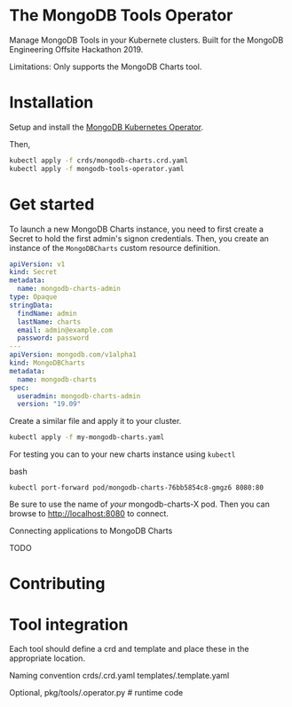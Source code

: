 The MongoDB Tools Operator
===

Manage MongoDB Tools in your Kubernete clusters.
Built for the MongoDB Engineering Offsite Hackathon 2019.

Limitations: Only supports the MongoDB Charts tool.

# Installation

Setup and install the [MongoDB Kubernetes Operator](https://github.com/mongodb/mongodb-enterprise-kubernetes).

Then,

```bash
kubectl apply -f crds/mongodb-charts.crd.yaml
kubectl apply -f mongodb-tools-operator.yaml
```

# Get started

To launch a new MongoDB Charts instance, you need to first
create a Secret to hold the first admin's signon credentials.
Then, you create an instance of the `MongoDBCharts` custom
resource definition.

```yaml
apiVersion: v1
kind: Secret
metadata:
  name: mongodb-charts-admin
type: Opaque
stringData:
  findName: admin
  lastName: charts
  email: admin@example.com
  password: password
---
apiVersion: mongodb.com/v1alpha1
kind: MongoDBCharts
metadata:
  name: mongodb-charts
spec:
  useradmin: mongodb-charts-admin
  version: "19.09"
```  

Create a similar file and apply it to your cluster.

```bash
kubectl apply -f my-mongodb-charts.yaml
```
For testing you can to your new charts instance using `kubectl`

bash
```
kubectl port-forward pod/mongodb-charts-76bb5854c8-gmgz6 8080:80
```

Be sure to use the name of *your* mongodb-charts-X pod. Then you can
browse to [http://localhost:8080](http://localhost:8080) to connect.

Connecting applications to MongoDB Charts

TODO

# Contributing

# Tool integration

Each tool should define a crd and template and place these 
in the appropriate location.

Naming convention
crds/<tool-name>.crd.yaml
templates/<tool-name>.template.yaml

Optional,
pkg/tools/<tool-name>.operator.py  # runtime code



